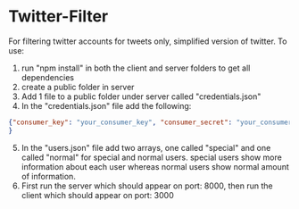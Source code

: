 # Twitter-Filter
For filtering twitter accounts for tweets only, simplified version of twitter.
To use: 
  1) run "npm install" in both the client and server folders to get all dependencies
  2) create a public folder in server
  3) Add 1 file to a public folder under server called "credentials.json"
  4) In the "credentials.json" file add the following:
  ```json
  {"consumer_key": "your_consumer_key", "consumer_secret": "your_consumer_secret", "access_token": "your_access_token", "access_token_secret": "your_access_token_secret"
  }
 ```
  5) In the "users.json" file add two arrays, one called "special" and one called "normal" for special and normal users. special users show more information about each     user whereas normal users show normal amount of information.
  6) First run the server which should appear on port: 8000, then run the client which should appear on port: 3000

